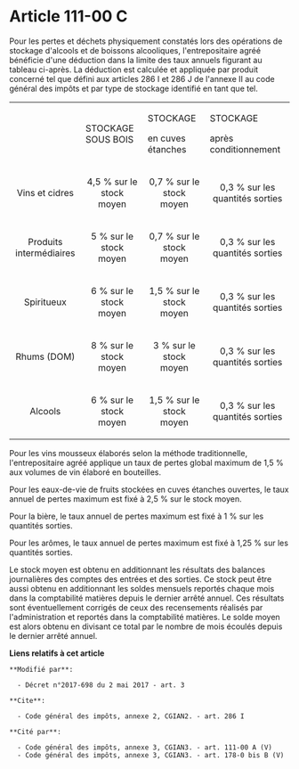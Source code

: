 # Article 111-00 C

Pour les pertes et déchets physiquement constatés lors des opérations de stockage d'alcools et de boissons alcooliques,
l'entrepositaire agréé bénéficie d'une déduction dans la limite des taux annuels figurant au tableau ci-après. La déduction
est calculée et appliquée par produit concerné tel que défini aux articles 286 I et 286 J de l'annexe II au code général des
impôts et par type de stockage identifié en tant que tel.

<table>
  <tbody>
    <tr>
      <td>
      </td><td>

STOCKAGE SOUS BOIS

</td>
      <td>

STOCKAGE

en cuves étanches

</td>
      <td colspan="2">

STOCKAGE

après conditionnement

</td>
    </tr>
    <tr>
      <td align="center">

Vins et cidres

</td>
      <td align="center">

4,5 % sur le stock moyen

</td>
      <td align="center">

0,7 % sur le stock moyen

</td>
      <td align="center">

0,3 % sur les quantités sorties

</td>
    </tr>
    <tr>
      <td align="center">

Produits intermédiaires

</td>
      <td align="center">

5 % sur le stock moyen

</td>
      <td align="center">

0,7 % sur le stock moyen

</td>
      <td align="center">

0,3 % sur les quantités sorties

</td>
    </tr>
    <tr>
      <td align="center">

Spiritueux

</td>
      <td align="center">

6 % sur le stock moyen

</td>
      <td align="center">

1,5 % sur le stock moyen

</td>
      <td align="center">

0,3 % sur les quantités sorties

</td>
    </tr>
    <tr>
      <td align="center">

Rhums (DOM)

</td>
      <td align="center">

8 % sur le stock moyen

</td>
      <td align="center">

3 % sur le stock moyen

</td>
      <td align="center">

0,3 % sur les quantités sorties

</td>
    </tr>
    <tr>
      <td align="center">

Alcools

</td>
      <td align="center">

6 % sur le stock moyen

</td>
      <td align="center">

1,5 % sur le stock moyen

</td>
      <td align="center">

0,3 % sur les quantités sorties

</td>
    </tr>
  </tbody>
</table>

Pour les vins mousseux élaborés selon la méthode traditionnelle, l'entrepositaire agréé applique un taux de pertes global
maximum de 1,5 % aux volumes de vin élaboré en bouteilles.

Pour les eaux-de-vie de fruits stockées en cuves étanches ouvertes, le taux annuel de pertes maximum est fixé à 2,5 % sur le
stock moyen.

Pour la bière, le taux annuel de pertes maximum est fixé à 1 % sur les quantités sorties.

Pour les arômes, le taux annuel de pertes maximum est fixé à 1,25 % sur les quantités sorties.

Le stock moyen est obtenu en additionnant les résultats des balances journalières des comptes des entrées et des sorties. Ce
stock peut être aussi obtenu en additionnant les soldes mensuels reportés chaque mois dans la comptabilité matières depuis le
dernier arrêté annuel. Ces résultats sont éventuellement corrigés de ceux des recensements réalisés par l'administration et
reportés dans la comptabilité matières. Le solde moyen est alors obtenu en divisant ce total par le nombre de mois écoulés
depuis le dernier arrêté annuel.

**Liens relatifs à cet article**

	**Modifié par**:

	  - Décret n°2017-698 du 2 mai 2017 - art. 3

	**Cite**:

	  - Code général des impôts, annexe 2, CGIAN2. - art. 286 I

	**Cité par**:

	  - Code général des impôts, annexe 3, CGIAN3. - art. 111-00 A (V)
	  - Code général des impôts, annexe 3, CGIAN3. - art. 178-0 bis B (V)
